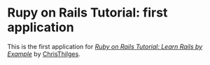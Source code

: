# Rupy on Rails Tutorial: first application

This is the first application for [*Ruby on Rails Tutorial: Learn Rails by Example*](http://railstutorial.org/) by [ChrisThilges](http://christhilges.com/).

